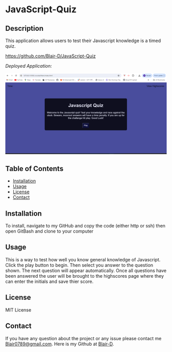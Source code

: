 # JavaScript-Quiz

 ## Description
  This application allows users to test their Javascript knowledge is a timed quiz.  

https://github.com/Blair-D/JavaScript-Quiz

*Deployed Application:* 

![image](./assets/javaScriptQuizScreenShot.png)

  ## Table of Contents
  - [Installation](#installation)
  - [Usage](#usage)
  - [License](#license)
  - [Contact](#contact)
  

  ## Installation
  To install, navigate to my GitHub and copy the code (either http or ssh) then open GitBash and clone to your computer

  ## Usage
  This is a way to test how well you know general knowledge of Javascript. Click the play button to begin. Then select you answer to the question shown. The next question will appear automatically. Once all questions have been answered the user will be brought to the highscores page where they can enter the initials and save thier score.

  ## License
  MIT License

  ## Contact 
  If you have any question about the project or any issue please contact me [Blair0789@gmail.com](mailto:blair0789@gmail.com). Here is my Github at [Blair-D](https://github.com/Blair-D).